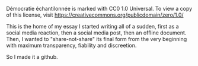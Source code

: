 Démocratie échantilonnée is marked with CC0 1.0 Universal. To view a copy of this license, visit https://creativecommons.org/publicdomain/zero/1.0/

This is the home of my essay I started writing all of a sudden, first as a social media reaction, then a social media post, then an offline document. Then, I wanted to "share-not-share" its final form from the very beginning with maximum transparency, fiability and discreetion.

So I made it a github.
